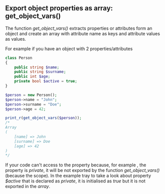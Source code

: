 ## Export object properties as array: get_object_vars()
 The function *get_object_vars()* extracts properties or attributes form an object and create an array with attribute name as keys and attribute values as values.

For example if you have an object with 2 properties/attributes

```php
class Person
{
    public string $name;
    public string $surname;
    public int $age;
    private bool $active = true;
}

$person = new Person();
$person->name = "John";
$person->surname = "Doe";
$person->age = 42;

print_r(get_object_vars($person));
/*
Array
(
    [name] => John
    [surname] => Doe
    [age] => 42
)
*/
```

If your code can't access to the property because, for example , the property is *private*, it will be not exported by the function *get_object_vars()* (because the scope). In the example tray to take a look about property *$active* that is declared as *private*, it is initialised as *true* but it is not exported in the *array*.







